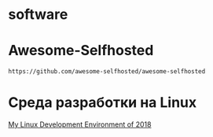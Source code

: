 software
========
# Awesome-Selfhosted
	https://github.com/awesome-selfhosted/awesome-selfhosted
	
# Среда разработки на Linux
[My Linux Development Environment of 2018]()